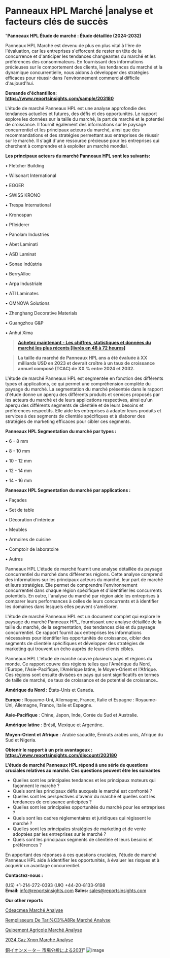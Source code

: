 # Panneaux HPL Marché |analyse et facteurs clés de succès

"<strong>Panneaux HPL Étude de marché : Étude détaillée (2024-2032)</strong>

Panneaux HPL Marché est devenu de plus en plus vital à l'ère de l'évaluation, car les entreprises s'efforcent de rester en tête de la concurrence et d'anticiper les tendances changeantes du marché et les préférences des consommateurs. En fournissant des informations précieuses sur le comportement des clients, les tendances du marché et la dynamique concurrentielle, nous aidons à développer des stratégies efficaces pour réussir dans l'environnement commercial difficile d'aujourd'hui.

<strong>Demande d'échantillon: <a href=https://www.reportsinsights.com/sample/203180>https://www.reportsinsights.com/sample/203180</a></strong>

L'étude de marché Panneaux HPL est une analyse approfondie des tendances actuelles et futures, des défis et des opportunités. Le rapport explore les données sur la taille du marché, la part de marché et le potentiel de croissance. Il fournit également des informations sur le paysage concurrentiel et les principaux acteurs du marché, ainsi que des recommandations et des stratégies permettant aux entreprises de réussir sur le marché. Il s'agit d'une ressource précieuse pour les entreprises qui cherchent à comprendre et à exploiter un marché mondial.

<strong>Les principaux acteurs du marché Panneaux HPL sont les suivants:</strong>

• Fletcher Building

• Wilsonart International

• EGGER

• SWISS KRONO

• Trespa International

• Kronospan

• Pfleiderer

• Panolam Industries

• Abet Laminati

• ASD Laminat

• Sonae Indústria

• BerryAlloc

• Arpa Industriale

• ATI Laminates

• OMNOVA Solutions

• Zhenghang Decorative Materials

• Guangzhou G&P

• Anhui Xima
<blockquote><a href=https://www.reportsinsights.com/buynow/203180><span style=text-decoration: underline;><strong>Achetez maintenant - Les chiffres, statistiques et données du marché les plus récents [livrés en 48 à 72 heures]</strong></span></a></blockquote>
<blockquote><span style=text-decoration: underline;><strong>La taille du marché de Panneaux HPL ans a été évaluée à XX milliards USD en 2023 et devrait croître à un taux de croissance annuel composé (TCAC) de XX % entre 2024 et 2032.</strong></span></blockquote>
L'étude de marché Panneaux HPL est segmentée en fonction des différents types et applications, ce qui permet une compréhension complète du paysage du marché. La segmentation du marché présentée dans le rapport d'étude donne un aperçu des différents produits et services proposés par les acteurs du marché et de leurs applications respectives, ainsi qu'un aperçu des différents segments de clientèle et de leurs besoins et préférences respectifs. Elle aide les entreprises à adapter leurs produits et services à des segments de clientèle spécifiques et à élaborer des stratégies de marketing efficaces pour cibler ces segments.

<strong>Panneaux HPL Segmentation du marché par types :</strong>

• 6 - 8 mm

• 8 - 10 mm

• 10 - 12 mm

• 12 - 14 mm

• 14 - 16 mm

<strong>Panneaux HPL Segmentation du marché par applications :</strong>

• Façades

• Set de table

• Décoration d'intérieur

• Meubles

• Armoires de cuisine

• Comptoir de laboratoire

• Autres

Panneaux HPL L'étude de marché fournit une analyse détaillée du paysage concurrentiel du marché dans différentes régions. Cette analyse comprend des informations sur les principaux acteurs du marché, leur part de marché et leurs stratégies. Elle permet de comprendre l'environnement concurrentiel dans chaque région spécifique et d'identifier les concurrents potentiels. En outre, l'analyse du marché par région aide les entreprises à comparer leurs performances à celles de leurs concurrents et à identifier les domaines dans lesquels elles peuvent s'améliorer.

L'étude de marché Panneaux HPL est un document complet qui explore le paysage du marché Panneaux HPL, fournissant une analyse détaillée de la taille du marché, de la segmentation, des tendances clés et du paysage concurrentiel. Ce rapport fournit aux entreprises les informations nécessaires pour identifier les opportunités de croissance, cibler des segments de clientèle spécifiques et développer des stratégies de marketing qui trouvent un écho auprès de leurs clients cibles.

Panneaux HPL L'étude de marché couvre plusieurs pays et régions du monde. Ce rapport couvre des régions telles que l'Amérique du Nord, l'Europe, l'Asie-Pacifique, l'Amérique latine, le Moyen-Orient et l'Afrique. Ces régions sont ensuite divisées en pays qui sont significatifs en termes de taille de marché, de taux de croissance et de potentiel de croissance..

<strong>Amérique du Nord :</strong> États-Unis et Canada.

<strong>Europe</strong> : Royaume-Uni, Allemagne, France, Italie et Espagne : Royaume-Uni, Allemagne, France, Italie et Espagne.

<strong>Asie-Pacifique</strong> : Chine, Japon, Inde, Corée du Sud et Australie.

<strong>Amérique latine</strong> : Brésil, Mexique et Argentine.

<strong>Moyen-Orient et Afrique</strong> : Arabie saoudite, Émirats arabes unis, Afrique du Sud et Nigeria.

<strong>Obtenir le rapport à un prix avantageux : <a href=https://www.reportsinsights.com/discount/203180>https://www.reportsinsights.com/discount/203180</a></strong>

<strong>L'étude de marché Panneaux HPL répond à une série de questions cruciales relatives au marché. Ces questions peuvent être les suivantes</strong>
<ul>
  <li>Quelles sont les principales tendances et les principaux moteurs qui façonnent le marché ?</li>
  <li>Quels sont les principaux défis auxquels le marché est confronté ?</li>
  <li>Quelles sont les perspectives d'avenir du marché et quelles sont les tendances de croissance anticipées ?</li>
  <li>Quelles sont les principales opportunités du marché pour les entreprises ?</li>
  <li>Quels sont les cadres réglementaires et juridiques qui régissent le marché ?</li>
  <li>Quelles sont les principales stratégies de marketing et de vente adoptées par les entreprises sur le marché ?</li>
  <li>Quels sont les principaux segments de clientèle et leurs besoins et préférences ?</li>
</ul>
En apportant des réponses à ces questions cruciales, l'étude de marché Panneaux HPL aide à identifier les opportunités, à évaluer les risques et à acquérir un avantage concurrentiel.

<strong>Contactez-nous :</strong>

(US) +1-214-272-0393
(UK) +44-20-8133-9198
<strong>Email:</strong> <a>info@reportsinsights.com</a>
<strong>Sales:</strong> <a>sales@reportsinsights.com</a>

<strong>Our other reports</strong>

<a href=https://fr.linkedin.com/pulse/cdeacmea-marchésegmentation-portée-demande-croissante/>Cdeacmea Marché Analyse</a>

<a href=https://www.linkedin.com/pulse/remplisseurs-de-tari%C3%A8re-march%C3%A9-rapport-sc%C3%A9nario-hcwtc/>Remplisseurs De Tari%C3%A8Re Marché Analyse</a>

<a href=https://www.linkedin.com/pulse/%C3%A9quipement-agricole-march%C3%A9-r%C3%A9alisations-kjwzf/>Quipement Agricole Marché Analyse</a>

<a href=https://www.linkedin.com/pulse/2024-gaz-x%C3%A9non-march%C3%A9-analyse-et-tendances-vatjc/>2024 Gaz Xnon Marché Analyse</a>

<a href=https://www.linkedin.com/pulse/銅イオンメーター-市場cagr見通し成長2028-reportsinsights-pvt-ltd/>銅イオンメーター 市場分析による2031</a>"
![image](https://github.com/daminid12/RImarketexcellence/assets/158430485/785b96d8-2077-42db-b5f3-52e810e389a6)
